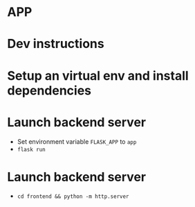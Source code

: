 # APP

# Dev instructions

# Setup an virtual env and install dependencies


# Launch backend server
* Set environment variable `FLASK_APP` to `app`
* `flask run`

# Launch backend server
* `cd frontend && python -m http.server` 
